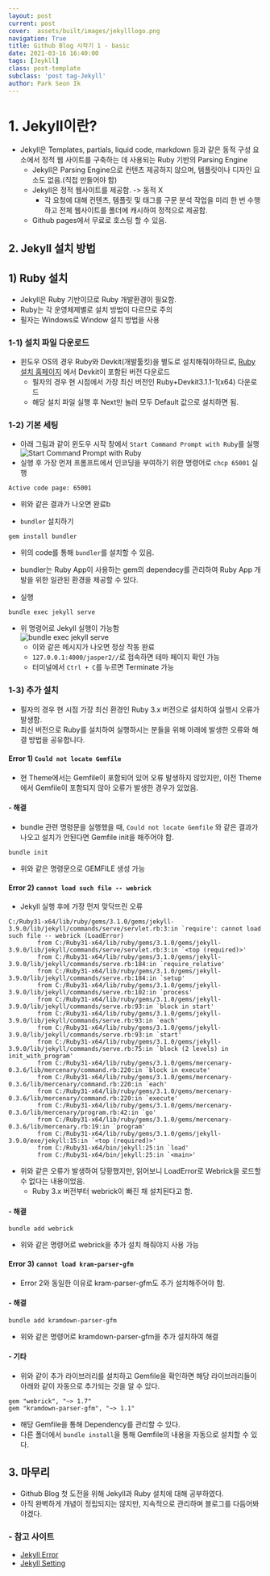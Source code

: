 ```yaml
---
layout: post
current: post
cover:  assets/built/images/jekylllogo.png
navigation: True
title: Github Blog 시작기 1 - basic
date: 2021-03-16 16:40:00
tags: [Jeykll]
class: post-template
subclass: 'post tag-Jekyll'
author: Park Seon Ik
---
```


# 1. Jekyll이란?
* Jekyll은 Templates, partials, liquid code, markdown 등과 같은 동적 구성 요소에서 정적 웹 사이트를 구축하는 데 사용되는 Ruby 기반의 Parsing Engine
  * Jekyll은 Parsing Engine으로 컨텐츠 제공하지 않으며, 템플릿이나 디자인 요소도 없음.(직접 만들어야 함)
  * Jekyll은 정적 웹사이트를 제공함. -> 동적 X 
    * 각 요청에 대해 컨텐츠, 템플릿 및 태그를 구문 분석 작업을 미리 한 번 수행하고 전체 웹사이트를 폴더에 캐시하여 정적으로 제공함.
  * Github pages에서 무료로 호스팅 할 수 있음.

## 2. Jekyll 설치 방법
## 1) Ruby 설치
* Jekyll은 Ruby 기반이므로 Ruby 개발환경이 필요함.
* Ruby는 각 운영체제별로 설치 방법이 다르므로 주의
* 필자는 Windows로 Window 설치 방법을 사용

### 1-1) 설치 파일 다운로드
* 윈도우 OS의 경우 Ruby와 Devkit(개발툴킷)을 별도로 설치해줘야하므로, [Ruby 설치 홈페이지](https://rubyinstaller.org/downloads/) 에서 Devkit이 포함된 버전 다운로드
  * 필자의 경우 현 시점에서 가장 최신 버전인 Ruby+Devkit3.1.1-1(x64) 다운로드
  * 해당 설치 파일 실행 후 Next만 눌러 모두 Default 값으로 설치하면 됨.

### 1-2) 기본 세팅
* 아래 그림과 같이 윈도우 시작 창에서 `Start Command Prompt with Ruby`를 실행<br>
![Start Command Prompt with Ruby](../assets/built/images/20220307_01.png) <br>
* 실행 후 가장 먼저 프롬프트에서 인코딩을 부여하기 위한 명령어로 `chcp 65001` 실행
```commandline
Active code page: 65001
```
* 위와 같은 결과가 나오면 완료b

* `bundler` 설치하기
```commandline
gem install bundler
```
* 위의 code를 통해 `bundler`를 설치할 수 있음.
* bundler는 Ruby App이 사용하는 gem의 dependecy를 관리하여 Ruby App 개발을 위한 일관된 환경을 제공할 수 있다.

* 실행
```commandline
bundle exec jekyll serve
```
* 위 명령어로 Jekyll 실행이 가능함 <br>
![bundle exec jekyll serve](../assets/built/images/20220307_02.png) <br>
  * 이와 같은 메시지가 나오면 정상 작동 완료
  * `127.0.0.1:4000/jasper2//`로 접속하면 테마 페이지 확인 가능
  * 터미널에서 `Ctrl + C`를 누르면 Terminate 가능


### 1-3) 추가 설치
* 필자의 경우 현 시점 가장 최신 환경인 Ruby 3.x 버전으로 설치하여 실행시 오류가 발생함.
* 최신 버전으로 Ruby를 설치하여 실행하시는 분들을 위해 아래에 발생한 오류와 해결 방법을 공유합니다.


#### Error 1) `Could not locate Gemfile`
* 현 Theme에서는 Gemfile이 포함되어 있어 오류 발생하지 않았지만, 이전 Theme에서 Gemfile이 포함되지 않아 오류가 발생한 경우가 있었음.

#### - 해결
* bundle 관련 명령문을 실행했을 때, `Could not locate Gemfile` 와 같은 결과가 나오고 설치가 안된다면 Gemfile init을 해주어야 함.
```commandline
bundle init
```
* 위와 같은 명령문으로 GEMFILE 생성 가능

#### Error 2) `cannot load such file -- webrick`
* Jekyll 실행 후에 가장 먼저 맞닥뜨린 오류
```commandline
C:/Ruby31-x64/lib/ruby/gems/3.1.0/gems/jekyll-3.9.0/lib/jekyll/commands/serve/servlet.rb:3:in `require': cannot load such file -- webrick (LoadError)
        from C:/Ruby31-x64/lib/ruby/gems/3.1.0/gems/jekyll-3.9.0/lib/jekyll/commands/serve/servlet.rb:3:in `<top (required)>'
        from C:/Ruby31-x64/lib/ruby/gems/3.1.0/gems/jekyll-3.9.0/lib/jekyll/commands/serve.rb:184:in `require_relative'
        from C:/Ruby31-x64/lib/ruby/gems/3.1.0/gems/jekyll-3.9.0/lib/jekyll/commands/serve.rb:184:in `setup'
        from C:/Ruby31-x64/lib/ruby/gems/3.1.0/gems/jekyll-3.9.0/lib/jekyll/commands/serve.rb:102:in `process'
        from C:/Ruby31-x64/lib/ruby/gems/3.1.0/gems/jekyll-3.9.0/lib/jekyll/commands/serve.rb:93:in `block in start'
        from C:/Ruby31-x64/lib/ruby/gems/3.1.0/gems/jekyll-3.9.0/lib/jekyll/commands/serve.rb:93:in `each'
        from C:/Ruby31-x64/lib/ruby/gems/3.1.0/gems/jekyll-3.9.0/lib/jekyll/commands/serve.rb:93:in `start'
        from C:/Ruby31-x64/lib/ruby/gems/3.1.0/gems/jekyll-3.9.0/lib/jekyll/commands/serve.rb:75:in `block (2 levels) in init_with_program'
        from C:/Ruby31-x64/lib/ruby/gems/3.1.0/gems/mercenary-0.3.6/lib/mercenary/command.rb:220:in `block in execute'
        from C:/Ruby31-x64/lib/ruby/gems/3.1.0/gems/mercenary-0.3.6/lib/mercenary/command.rb:220:in `each'
        from C:/Ruby31-x64/lib/ruby/gems/3.1.0/gems/mercenary-0.3.6/lib/mercenary/command.rb:220:in `execute'
        from C:/Ruby31-x64/lib/ruby/gems/3.1.0/gems/mercenary-0.3.6/lib/mercenary/program.rb:42:in `go'
        from C:/Ruby31-x64/lib/ruby/gems/3.1.0/gems/mercenary-0.3.6/lib/mercenary.rb:19:in `program'
        from C:/Ruby31-x64/lib/ruby/gems/3.1.0/gems/jekyll-3.9.0/exe/jekyll:15:in `<top (required)>'
        from C:/Ruby31-x64/bin/jekyll:25:in `load'
        from C:/Ruby31-x64/bin/jekyll:25:in `<main>'
```
* 위와 같은 오류가 발생하여 당황했지만, 읽어보니 LoadError로 Webrick을 로드할 수 없다는 내용이었음.
  * Ruby 3.x 버전부터 webrick이 빠진 채 설치된다고 함.

#### - 해결
```commandline
bundle add webrick
```
* 위와 같은 명령어로 webrick을 추가 설치 해줘야지 사용 가능

#### Error 3) `cannot load kram-parser-gfm`
* Error 2와 동일한 이유로 kram-parser-gfm도 추가 설치해주어야 함.

#### - 해결
```commandline
bundle add kramdown-parser-gfm
```
* 위와 같은 명령어로 kramdown-parser-gfm을 추가 설치하여 해결

#### - 기타
* 위와 같이 추가 라이브러리를 설치하고 Gemfile을 확인하면 해당 라이브러리들이 아래와 같이 자동으로 추가되는 것을 알 수 있다.
```commandline
gem "webrick", "~> 1.7"
gem "kramdown-parser-gfm", "~> 1.1"
```
* 해당 Gemfile을 통해 Dependency를 관리할 수 있다.
* 다른 폴더에서 `bundle install`을 통해 Gemfile의 내용을 자동으로 설치할 수 있다.


## 3. 마무리
* Github Blog 첫 도전을 위해 Jekyll과 Ruby 설치에 대해 공부하였다.
* 아직 완벽하게 개념이 정립되지는 않지만, 지속적으로 관리하며 블로그를 다듬어봐야겠다.

### - 참고 사이트
* [Jekyll Error](https://martianlee.github.io/posts/jekyll-erro/)
* [Jekyll Setting](https://moon9342.github.io/jekyll-start)